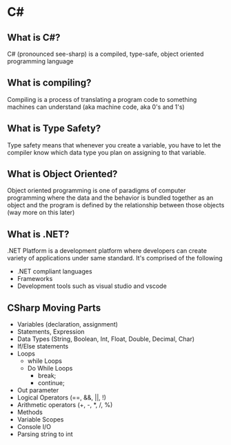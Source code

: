 # C#

## What is C#?
C# (pronounced see-sharp) is a compiled, type-safe, object oriented programming language

## What is compiling?
Compiling is a process of translating a program code to something machines can understand (aka machine code, aka 0's and 1's)

## What is Type Safety?
Type safety means that whenever you create a variable, you have to let the compiler know which data type you plan on assigning to that variable.

## What is Object Oriented?
Object oriented programming is one of paradigms of computer programming where the data and the behavior is bundled together as an object and the program is defined by the relationship between those objects (way more on this later)

## What is .NET?
.NET Platform is a development platform where developers can create variety of applications under same standard.
It's comprised of the following
- .NET compliant languages
- Frameworks
- Development tools such as visual studio and vscode


## CSharp Moving Parts
- Variables (declaration, assignment)
- Statements, Expression
- Data Types (String, Boolean, Int, Float, Double, Decimal, Char)
- If/Else statements
- Loops
    - while Loops
    - Do While Loops
        - break;
        - continue;
- Out parameter
- Logical Operators (==, &&, ||, !)
- Arithmetic operators (+, -, *, /, %)
- Methods
- Variable Scopes
- Console I/O
- Parsing string to int
